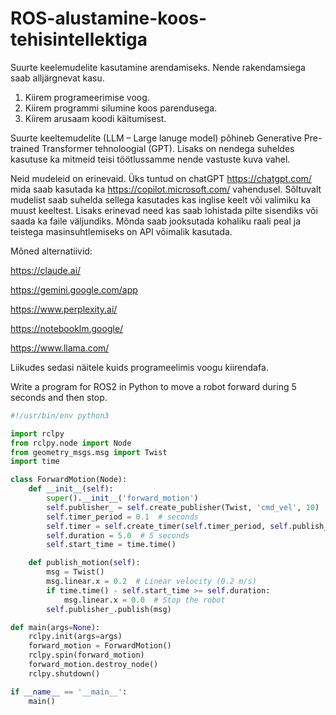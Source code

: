 # ROS-alustamine-koos-tehisintellektiga

Suurte keelemudelite kasutamine arendamiseks. Nende rakendamsiega saab alljärgnevat kasu.
1. Kiirem programeerimise voog.
2. Kiirem programmi silumine koos parendusega.
3. Kiirem arusaam koodi käitumisest.

Suurte keeltemudelite (LLM – Large lanuge model) põhineb Generative Pre-trained Transformer tehnoloogial (GPT). Lisaks on nendega suheldes kasutuse ka mitmeid teisi töötlussamme nende vastuste kuva vahel.

 Neid mudeleid on erinevaid. Üks tuntud on chatGPT https://chatgpt.com/ mida saab kasutada ka https://copilot.microsoft.com/ vahendusel. Sõltuvalt mudelist saab suhelda sellega kasutades kas inglise keelt või valimiku ka muust keeltest. Lisaks erinevad need kas saab lohistada pilte sisendiks või saada ka faile väljundiks. Mõnda saab jooksutada kohaliku raali peal ja teistega masinsuhtlemiseks on API võimalik kasutada.

Mõned alternatiivid:

https://claude.ai/

https://gemini.google.com/app

https://www.perplexity.ai/

https://notebooklm.google/

https://www.llama.com/


Liikudes sedasi näitele kuids programeelimis voogu kiirendafa.

Write a program for ROS2 in Python to move a robot forward during 5 seconds and then stop.

```python
#!/usr/bin/env python3

import rclpy
from rclpy.node import Node
from geometry_msgs.msg import Twist
import time

class ForwardMotion(Node):
    def __init__(self):
        super().__init__('forward_motion')
        self.publisher_ = self.create_publisher(Twist, 'cmd_vel', 10)
        self.timer_period = 0.1  # seconds
        self.timer = self.create_timer(self.timer_period, self.publish_motion)
        self.duration = 5.0  # 5 seconds
        self.start_time = time.time()

    def publish_motion(self):
        msg = Twist()
        msg.linear.x = 0.2  # Linear velocity (0.2 m/s)
        if time.time() - self.start_time >= self.duration:
            msg.linear.x = 0.0  # Stop the robot
        self.publisher_.publish(msg)

def main(args=None):
    rclpy.init(args=args)
    forward_motion = ForwardMotion()
    rclpy.spin(forward_motion)
    forward_motion.destroy_node()
    rclpy.shutdown()

if __name__ == '__main__':
    main()
